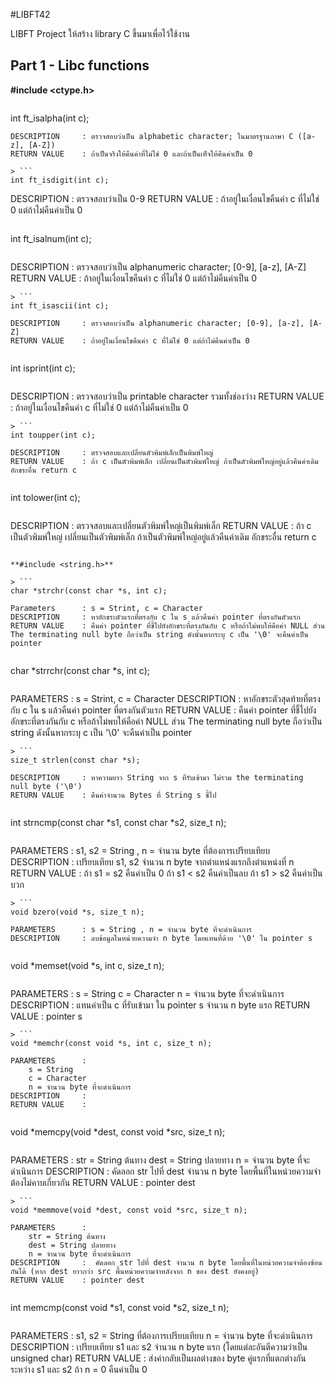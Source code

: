 #LIBFT42

LIBFT Project ให้สร้าง library C ขึ้นมาเพื่อไว้ใช้งาน
## Part 1 - Libc functions

**#include <ctype.h>**
> ```
int ft_isalpha(int c);
```
DESCRIPTION		: ตรวจสอบว่าเป็น alphabetic character; ในมาตรฐานภาษา C ([a-z], [A-Z])
RETURN VALUE	: ถ้าเป็นจริงให้คืนค่าที่ไม่ใช่ 0 และถ้าเป็นเท็จให้คืนค่าเป็น 0

> ```
int ft_isdigit(int c);
```
DESCRIPTION		: ตรวจสอบว่าเป็น 0-9
RETURN VALUE	: ถ้าอยู่ในเงื่อนไขคืนค่า c ที่ไม่ใช่ 0 แต่ถ้าไม่คืนค่าเป็น 0

> ```
int ft_isalnum(int c);
```
```
DESCRIPTION		: ตรวจสอบว่าเป็น alphanumeric character; [0-9], [a-z], [A-Z] 
RETURN VALUE	: ถ้าอยู่ในเงื่อนไขคืนค่า c ที่ไม่ใช่ 0 แต่ถ้าไม่คืนค่าเป็น 0
```
> ```
int ft_isascii(int c);
```
```
DESCRIPTION		: ตรวจสอบว่าเป็น alphanumeric character; [0-9], [a-z], [A-Z] 
RETURN VALUE	: ถ้าอยู่ในเงื่อนไขคืนค่า c ที่ไม่ใช่ 0 แต่ถ้าไม่คืนค่าเป็น 0
```
> ```
int isprint(int c);
```
```
DESCRIPTION		: ตรวจสอบว่าเป็น printable character รวมทั้งช่องว่าง
RETURN VALUE	: ถ้าอยู่ในเงื่อนไขคืนค่า c ที่ไม่ใช่ 0 แต่ถ้าไม่คืนค่าเป็น 0
```
> ```
int toupper(int c);
```
```
DESCRIPTION		: ตรวจสอบและเปลี่ยนตัวพิมพ์เล็กเป็นพิมพ์ใหญ่
RETURN VALUE	: ถ้า c เป็นตัวพิมพ์เล็ก เปลี่ยนเป็นตัวพิมพ์ใหญ่ ถ้าเป็นตัวพิมพ์ใหญ่อยู่แล้วคืนค่าเดิม อักขระอื่น return c
```
> ```
int tolower(int c);
```
```
DESCRIPTION		: ตรวจสอบและเปลี่ยนตัวพิมพ์ใหญ่เป็นพิมพ์เล็ก
RETURN VALUE	: ถ้า c เป็นตัวพิมพ์ใหญ่ เปลี่ยนเป็นตัวพิมพ์เล็ก ถ้าเป็นตัวพิมพ์ใหญ่อยู่แล้วคืนค่าเดิม อักขระอื่น return c
```

**#include <string.h>**

> ```
char *strchr(const char *s, int c);
```
```
Parameters 		: s = Strint, c = Character
DESCRIPTION		: หาอักขระตัวแรกที่ตรงกับ c ใน s แล้วคืนค่า pointer ที่ตรงกันตัวแรก
RETURN VALUE	: คืนค่า pointer ที่ชี้ไปยังอักขระที่ตรงกันกับ c หรือถ้าไม่พบให้คือค่า NULL ส่วน The terminating null byte ถือว่าเป็น string ดังนั้นหากระบุ c เป็น '\0' จะคืนค่าเป็น pointer 
```
> ```
char *strrchr(const char *s, int c);
```
```
PARAMETERS		: s = Strint, c = Character
DESCRIPTION		: หาอักขระตัวสุดท้ายที่ตรงกับ c ใน s แล้วคืนค่า pointer ที่ตรงกันตัวแรก
RETURN VALUE	: คืนค่า pointer ที่ชี้ไปยังอักขระที่ตรงกันกับ c หรือถ้าไม่พบให้คือค่า NULL ส่วน The terminating null byte ถือว่าเป็น string ดังนั้นหากระบุ c เป็น '\0' จะคืนค่าเป็น pointer 
```
> ```
size_t strlen(const char *s);
```
```
DESCRIPTION		: หาความยาว String จาก s ที่รับเข้ามา ไม่รวม the terminating null byte ('\0')
RETURN VALUE	: คืนค่าจำนวน Bytes ที่ String s ชี้ไป
```
> ```
 int strncmp(const char *s1, const char *s2, size_t n);
```
```
PARAMETERS		: s1, s2 = String , n = จำนวน byte ที่ต้องการเปรียบเทียบ
DESCRIPTION		: เปรียบเทียบ s1, s2 จำนวน n byte จากตำแหน่งแรกถึงตำแหน่งที่ n 
RETURN VALUE	: 
	ถ้า s1 = s2 คืนค่าเป็น 0
	ถ้า s1 < s2 คืนค่าเป็นลบ
    ถ้า s1 > s2 คืนค่าเป็นบวก
```
> ```
void bzero(void *s, size_t n);
```
```
PARAMETERS		: s = String , n = จำนวน byte ที่จะดำเนินการ
DESCRIPTION		: ลบข้อมูลในหน่วยความจำ n byte โดยแทนที่ด้วย '\0' ใน pointer s 
```
> ```
void *memset(void *s, int c, size_t n);
```
```
PARAMETERS		: 
	s = String
    c = Character
    n = จำนวน byte ที่จะดำเนินการ
DESCRIPTION		:  แทนค่าเป็น c ที่รับเข้ามา ใน pointer s จำนวน n byte แรก
RETURN VALUE	: pointer s
```
> ```
void *memchr(const void *s, int c, size_t n);
```
```
PARAMETERS		: 
	s = String
    c = Character
    n = จำนวน byte ที่จะดำเนินการ
DESCRIPTION		:  
RETURN VALUE	: 
```
> ```
void *memcpy(void *dest, const void *src, size_t n);
```
```
PARAMETERS		: 
	str = String ต้นทาง
    dest = String ปลายทาง
    n = จำนวน byte ที่จะดำเนินการ
DESCRIPTION		:  คัดลอก str ไปที่ dest จำนวน n byte โดยพื้นที่ในหน่วยความจำต้องไม่คาบเกี่ยวกัน
RETURN VALUE	: pointer dest
```
> ```
void *memmove(void *dest, const void *src, size_t n);
```
```
PARAMETERS		: 
	str = String ต้นทาง
    dest = String ปลายทาง
    n = จำนวน byte ที่จะดำเนินการ
DESCRIPTION		:  คัดลอก str ไปที่ dest จำนวน n byte โดยพื้นที่ในหน่วยความจำต้องซ้อนกันได้ (หาก dest ยาวกว่า src พื้นหน่วยความจำหลังจาก n ของ dest ยังคงอยู่)
RETURN VALUE	: pointer dest
```
> ```
int memcmp(const void *s1, const void *s2, size_t n);
```
```
PARAMETERS		: 
	s1, s2 = String ที่ต้องการเปรียบเทียบ
    n = จำนวน byte ที่จะดำเนินการ
DESCRIPTION		:  เปรียบเทียบ s1 และ s2 จำนวน n byte แรก (โดยแต่ละอันตีความว่าเป็น unsigned char) 
RETURN VALUE	: 
	ส่งค่ากลับเป็นผลต่างของ byte คู่แรกที่แตกต่างกันระหว่าง s1 และ s2 
	ถ้า n = 0 คืนค่าเป็น 0
```
